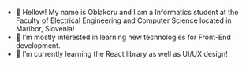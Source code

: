 - 👋 Hellow! My name is Oblakoru and I am a Informatics student at the Faculty of Electrical Engineering and Computer Science located in Maribor, Slovenia!
- 👀 I’m mostly interested in learning new technologies for Front-End development.
- 🌱 I’m currently learning the React library as well as UI/UX design! 
